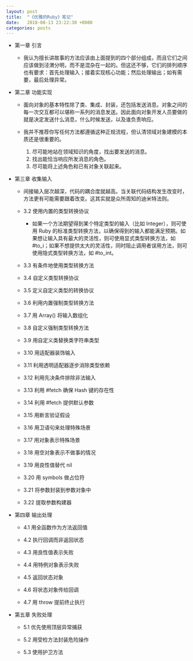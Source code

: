 ```yaml
---
layout: post
title:  "《优雅的Ruby》笔记"
date:   2018-08-13 23:22:30 +0800
categories: posts
---
```


* 第一章 引言

  * 我认为擅长讲故事的方法应该由上面提到的四个部分组成，而且它们之间应该做到泾渭分明，而不是混杂在一起的。但这还不够，它们的排列顺序也有要求：首先处理输入；接着实现核心功能；然后处理输出；如有需要，最后处理异常。

* 第二章 功能实现

  * 面向对象的基本特性除了类、集成、封装，还包括发送消息。对象之间的每一次交互都可以堪称一系列的消息发送。因此面向对象开发人员要做的就是决定发送什么消息，什么时候发送，以及谁负责响应。

  * 我并不推荐你写任何方法都遵循这种正规流程，但认清领域对象建模的本质还是很重要的。
    1. 尽可能地站在领域知识的角度，找出要发送的消息。
    2. 找出能恰当响应所发消息的角色。
    3. 尽可能将上述角色和已有对象关联起来。

* 第三章 收集输入

  * 间接输入层次越深，代码的耦合度就越高。当关联代码结构发生改变时，方法更有可能需要跟着改变。这其实就是众所周知的迪米特法则。

  * 3.2 使用内置的类型转换协议

    * 如果一个方法期望得到某个特定类型的输入（比如 Integer），则可使用 Ruby 的标准类型转换方法，以确保得到的输入都能满足预期。如果想让输入具有最大的灵活性，则可使用显式类型转换方法，如 #to_i；如果不想提供太大的灵活性，同时阻止调用者误用方法，则可使用隐式类型转换方法，如 #to_int。

  * 3.3 有条件地使用类型转换方法

  * 3.4 自定义类型转换协议

  * 3.5 定义自定义类型的转换协议

  * 3.6 利用内置强制类型转换方法

  * 3.7 用 Array() 将输入数组化

  * 3.8 自定义强制类型转换方法

  * 3.9 用自定义类替换类字符串类型

  * 3.10 用适配器装饰输入

  * 3.11 利用透明适配器逐步消除类型依赖

  * 3.12 利用先决条件排除非法输入

  * 3.13 利用 #fetch 确保 Hash 键的存在性

  * 3.14 利用 #fetch 提供默认参数

  * 3.15 用断言验证假设

  * 3.16 用卫语句来处理特殊场景

  * 3.17 用对象表示特殊场景

  * 3.18 用空对象表示不做事的情况

  * 3.19 用良性值替代 nil

  * 3.20 用 symbols 做占位符

  * 3.21 将参数封装到参数对象中

  * 3.22 提取参数构建器

* 第四章 输出处理

  * 4.1 用全函数作为方法返回值

  * 4.2 执行回调而非返回状态

  * 4.3 用良性值表示失败

  * 4.4 用特例对象表示失败

  * 4.5 返回状态对象

  * 4.6 将状态对象传给回调

  * 4.7 用 throw 提前终止执行

* 第五章 失败处理

  * 5.1 优先使用顶层异常捕获

  * 5.2 用受检方法封装危险操作

  * 5.3 使用护卫方法
